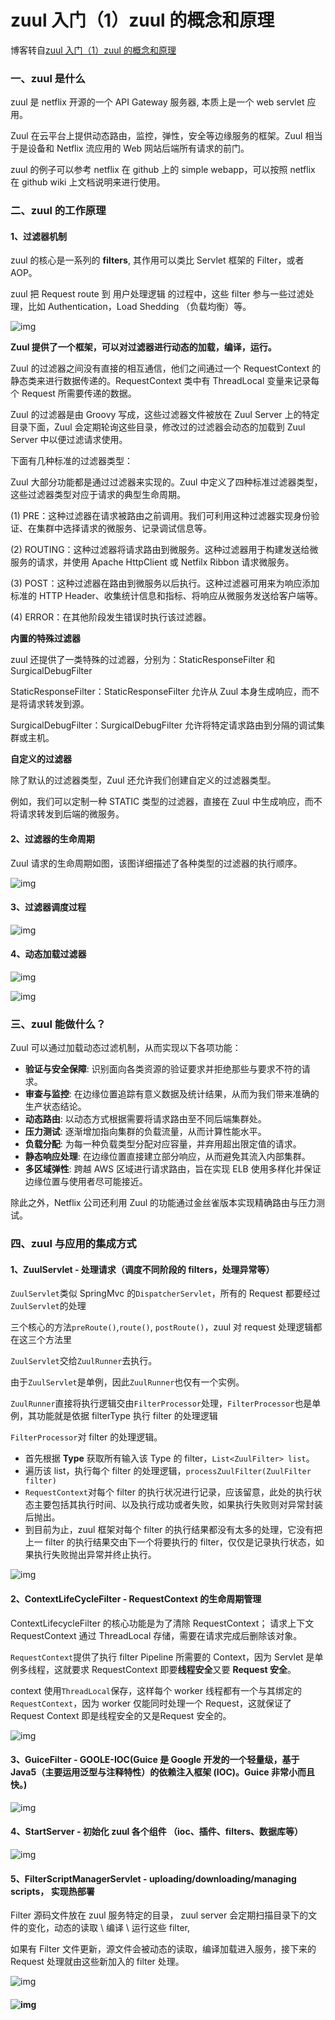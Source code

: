# zuul 入门（1）zuul 的概念和原理

博客转自[zuul 入门（1）zuul 的概念和原理](https://www.cnblogs.com/lexiaofei/p/7080257.html)

### 一、zuul 是什么

zuul 是 netflix 开源的一个 API Gateway 服务器, 本质上是一个 web servlet 应用。

Zuul 在云平台上提供动态路由，监控，弹性，安全等边缘服务的框架。Zuul 相当于是设备和 Netflix 流应用的 Web 网站后端所有请求的前门。

zuul 的例子可以参考 netflix 在 github 上的 simple webapp，可以按照 netflix 在 github wiki 上文档说明来进行使用。

### 二、zuul 的工作原理

#### **1、过滤器机制**

zuul 的核心是一系列的 **filters**, 其作用可以类比 Servlet 框架的 Filter，或者 AOP。

zuul 把 Request route 到 用户处理逻辑 的过程中，这些 filter 参与一些过滤处理，比如 Authentication，Load Shedding （负载均衡）等。  



![img](https://images2015.cnblogs.com/blog/486074/201702/486074-20170220185335288-1703224333.png)

**Zuul 提供了一个框架，可以对过滤器进行动态的加载，编译，运行。**

Zuul 的过滤器之间没有直接的相互通信，他们之间通过一个 RequestContext 的静态类来进行数据传递的。RequestContext 类中有 ThreadLocal 变量来记录每个 Request 所需要传递的数据。

Zuul 的过滤器是由 Groovy 写成，这些过滤器文件被放在 Zuul Server 上的特定目录下面，Zuul 会定期轮询这些目录，修改过的过滤器会动态的加载到 Zuul Server 中以便过滤请求使用。

下面有几种标准的过滤器类型：

Zuul 大部分功能都是通过过滤器来实现的。Zuul 中定义了四种标准过滤器类型，这些过滤器类型对应于请求的典型生命周期。

(1) PRE：这种过滤器在请求被路由之前调用。我们可利用这种过滤器实现身份验证、在集群中选择请求的微服务、记录调试信息等。

(2) ROUTING：这种过滤器将请求路由到微服务。这种过滤器用于构建发送给微服务的请求，并使用 Apache HttpClient 或 Netfilx Ribbon 请求微服务。

(3) POST：这种过滤器在路由到微服务以后执行。这种过滤器可用来为响应添加标准的 HTTP Header、收集统计信息和指标、将响应从微服务发送给客户端等。

(4) ERROR：在其他阶段发生错误时执行该过滤器。

**内置的特殊过滤器**

zuul 还提供了一类特殊的过滤器，分别为：StaticResponseFilter 和 SurgicalDebugFilter

StaticResponseFilter：StaticResponseFilter 允许从 Zuul 本身生成响应，而不是将请求转发到源。

SurgicalDebugFilter：SurgicalDebugFilter 允许将特定请求路由到分隔的调试集群或主机。

**自定义的过滤器**

除了默认的过滤器类型，Zuul 还允许我们创建自定义的过滤器类型。

例如，我们可以定制一种 STATIC 类型的过滤器，直接在 Zuul 中生成响应，而不将请求转发到后端的微服务。

 

#### 2、过滤器的生命周期

Zuul 请求的生命周期如图，该图详细描述了各种类型的过滤器的执行顺序。



![img](https://images2015.cnblogs.com/blog/1099841/201706/1099841-20170630111344414-1260445909.png)



 

#### 3、过滤器调度过程



![img](https://images2015.cnblogs.com/blog/1099841/201706/1099841-20170630111313743-1947521207.png)



####  4、动态加载过滤器



![img](https://images2015.cnblogs.com/blog/1099841/201706/1099841-20170630111612664-867331227.png)



 

![img](https://images2015.cnblogs.com/blog/1099841/201706/1099841-20170630111803243-1714992783.png)



### 三、zuul 能做什么？

Zuul 可以通过加载动态过滤机制，从而实现以下各项功能：

- **验证与安全保障**: 识别面向各类资源的验证要求并拒绝那些与要求不符的请求。
- **审查与监控**: 在边缘位置追踪有意义数据及统计结果，从而为我们带来准确的生产状态结论。
- **动态路由**: 以动态方式根据需要将请求路由至不同后端集群处。
- **压力测试**: 逐渐增加指向集群的负载流量，从而计算性能水平。
- **负载分配**: 为每一种负载类型分配对应容量，并弃用超出限定值的请求。
- **静态响应处理**: 在边缘位置直接建立部分响应，从而避免其流入内部集群。
- **多区域弹性**: 跨越 AWS 区域进行请求路由，旨在实现 ELB 使用多样化并保证边缘位置与使用者尽可能接近。

除此之外，Netflix 公司还利用 Zuul 的功能通过金丝雀版本实现精确路由与压力测试。

### 四、zuul 与应用的集成方式

#### 1、ZuulServlet - 处理请求（调度不同阶段的 filters，处理异常等） 

`ZuulServlet`类似 SpringMvc 的`DispatcherServlet`，所有的 Request 都要经过`ZuulServlet`的处理

三个核心的方法`preRoute()`,`route()`, `postRoute()`，zuul 对 request 处理逻辑都在这三个方法里

`ZuulServlet`交给`ZuulRunner`去执行。

由于`ZuulServlet`是单例，因此`ZuulRunner`也仅有一个实例。

`ZuulRunner`直接将执行逻辑交由`FilterProcessor`处理，`FilterProcessor`也是单例，其功能就是依据 filterType 执行 filter 的处理逻辑

`FilterProcessor`对 filter 的处理逻辑。

- 首先根据 **Type** 获取所有输入该 Type 的 filter，`List<ZuulFilter> list`。
- 遍历该 list，执行每个 filter 的处理逻辑，`processZuulFilter(ZuulFilter filter)`
- `RequestContext`对每个 filter 的执行状况进行记录，应该留意，此处的执行状态主要包括其执行时间、以及执行成功或者失败，如果执行失败则对异常封装后抛出。 
- 到目前为止，zuul 框架对每个 filter 的执行结果都没有太多的处理，它没有把上一 filter 的执行结果交由下一个将要执行的 filter，仅仅是记录执行状态，如果执行失败抛出异常并终止执行。



![img](https://images2015.cnblogs.com/blog/1099841/201706/1099841-20170630135418461-928600442.png)



#### 2、ContextLifeCycleFilter - RequestContext 的生命周期管理 

ContextLifecycleFilter 的核心功能是为了清除 RequestContext； 请求上下文 RequestContext 通过 ThreadLocal 存储，需要在请求完成后删除该对象。 

`RequestContext`提供了执行 filter Pipeline 所需要的 Context，因为 Servlet 是单例多线程，这就要求 RequestContext 即要**线程安全**又要 **Request 安全**。

context 使用`ThreadLocal`保存，这样每个 worker 线程都有一个与其绑定的`RequestContext`，因为 worker 仅能同时处理一个 Request，这就保证了 Request Context 即是线程安全的又是Request 安全的。



![img](https://images2015.cnblogs.com/blog/1099841/201706/1099841-20170630140453321-1334991726.png)



#### 3、GuiceFilter - GOOLE-IOC(Guice 是 Google 开发的一个轻量级，基于 Java5（主要运用泛型与注释特性）的依赖注入框架 (IOC)。Guice 非常小而且快。) 



![img](https://images2015.cnblogs.com/blog/1099841/201706/1099841-20170630140424961-647238290.png)



#### 4、StartServer - 初始化 zuul 各个组件 （ioc、插件、filters、数据库等）



![img](https://images2015.cnblogs.com/blog/1099841/201706/1099841-20170630135458774-1502406791.png)



#### 5、FilterScriptManagerServlet -  uploading/downloading/managing scripts， 实现热部署

Filter 源码文件放在 zuul 服务特定的目录， zuul server 会定期扫描目录下的文件的变化，动态的读取 \ 编译 \ 运行这些 filter,

如果有 Filter 文件更新，源文件会被动态的读取，编译加载进入服务，接下来的 Request 处理就由这些新加入的 filter 处理。



![img](https://images2015.cnblogs.com/blog/1099841/201706/1099841-20170630140816508-1603962164.png)



#### ![img](https://images2015.cnblogs.com/blog/1099841/201706/1099841-20170630140923649-1850091399.png)